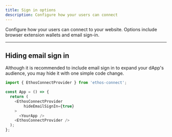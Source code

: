 ```yaml
---
title: Sign in options
description: Configure how your users can connect
---
```


Configure how your users can connect to your website. Options include browser extension wallets and email sign-in.

---

## Hiding email sign in

Although it is recommended to include email sign in to expand your dApp's audience, you may hide it with one simple code change.

```js
import { EthosConnectProvider } from 'ethos-connect';

const App = () => {
  return (
    <EthosConnectProvider
        hideEmailSignIn={true}
    >
      <YourApp />
    <EthosConnectProvider />
  );
};
```
